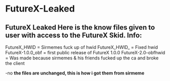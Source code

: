 # FutureX-Leaked
FutureX Leaked 
Here is the know files given to user with access to the FutureX Skid.
Info:
--------------------
FutureX_HWID = Sirmemes fuck up of hwid
FutureX_HWID_ = Fixed hwid
FutureX-1.0.0_obf = first public release of FutureX 1.0.0
FutureX-2.0-obfhwid = Was made because sirmemes & his friends fucked up the ca and broke the client

-no
**the files are unchanged, this is how i got them from sirmeme**
